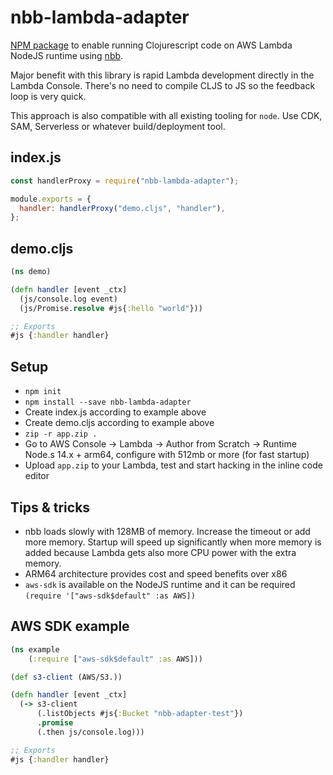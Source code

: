 # nbb-lambda-adapter

[NPM package](https://www.npmjs.com/package/nbb-lambda-adapter) to enable running Clojurescript code on AWS Lambda NodeJS runtime using [nbb](https://github.com/babashka/nbb).

Major benefit with this library is rapid Lambda development directly in the Lambda Console. There's no need to compile CLJS to JS so the feedback loop is very quick.

This approach is also compatible with all existing tooling for `node`. Use CDK, SAM, Serverless or whatever build/deployment tool.

## index.js

```javascript
const handlerProxy = require("nbb-lambda-adapter");

module.exports = {
  handler: handlerProxy("demo.cljs", "handler"),
};
```

## demo.cljs

```clojure
(ns demo)

(defn handler [event _ctx]
  (js/console.log event)
  (js/Promise.resolve #js{:hello "world"}))

;; Exports
#js {:handler handler}
```

## Setup

* `npm init`
* `npm install --save nbb-lambda-adapter`
* Create index.js according to example above
* Create demo.cljs according to example above
* `zip -r app.zip .`
* Go to AWS Console -> Lambda -> Author from Scratch -> Runtime Node.s 14.x + arm64, configure with 512mb or more (for fast startup)
*  Upload `app.zip` to your Lambda, test and start hacking in the inline code editor

## Tips & tricks

* nbb loads slowly with 128MB of memory. Increase the timeout or add more memory. Startup will speed up significantly when more memory is added because Lambda gets also more CPU power with the extra memory.
* ARM64 architecture provides cost and speed benefits over x86
* `aws-sdk` is available on the NodeJS runtime and it can be required `(require '["aws-sdk$default" :as AWS])`

## AWS SDK example

```clojure
(ns example
    (:require ["aws-sdk$default" :as AWS]))

(def s3-client (AWS/S3.))

(defn handler [event _ctx]
  (-> s3-client
      (.listObjects #js{:Bucket "nbb-adapter-test"})
      .promise
      (.then js/console.log)))

;; Exports
#js {:handler handler}
```
